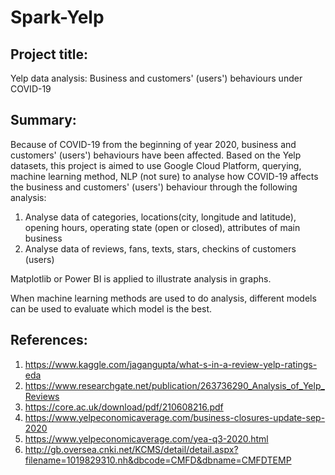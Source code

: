 # Spark-Yelp
## Project title:

Yelp data analysis: Business and customers' (users') behaviours under COVID-19

## Summary:


Because of COVID-19 from the beginning of year 2020, business and customers' (users') behaviours have been affected. Based on the Yelp datasets, this project is aimed to use Google Cloud Platform, querying, machine learning method, NLP (not sure) to analyse how COVID-19 affects the business and customers' (users') behaviour through the following analysis:

1. Analyse data of categories, locations(city, longitude and latitude), opening hours, operating state (open or closed), attributes of main business
2. Analyse data of reviews, fans, texts, stars, checkins of customers (users)

Matplotlib or Power BI is applied to illustrate analysis in graphs.

When machine learning methods are used to do analysis, different models can be used to evaluate which model is the best.

## References:


1. https://www.kaggle.com/jagangupta/what-s-in-a-review-yelp-ratings-eda
2. https://www.researchgate.net/publication/263736290_Analysis_of_Yelp_Reviews
3. https://core.ac.uk/download/pdf/210608216.pdf
4. https://www.yelpeconomicaverage.com/business-closures-update-sep-2020
5. https://www.yelpeconomicaverage.com/yea-q3-2020.html
6. http://gb.oversea.cnki.net/KCMS/detail/detail.aspx?filename=1019829310.nh&dbcode=CMFD&dbname=CMFDTEMP
